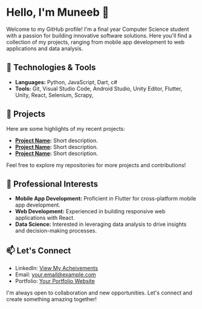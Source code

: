 # Hello, I'm Muneeb 👋

Welcome to my GitHub profile! I'm a final year Computer Science student with a passion for building innovative software solutions. Here you'll find a collection of my projects, ranging from mobile app development to web applications and data analysis.

## 🔧 Technologies & Tools

- **Languages:** Python, JavaScript, Dart, c#
- **Tools:** Git, Visual Studio Code, Android Studio, Unity Editor, Flutter, Unity, React, Selenium, Scrapy, 

## 🚀 Projects

Here are some highlights of my recent projects:

- **[Project Name](link):** Short description.
- **[Project Name](link):** Short description.
- **[Project Name](link):** Short description.

Feel free to explore my repositories for more projects and contributions!

## 💼 Professional Interests

- **Mobile App Development:** Proficient in Flutter for cross-platform mobile app development.
- **Web Development:** Experienced in building responsive web applications with React.
- **Data Science:** Interested in leveraging data analysis to drive insights and decision-making processes.

## 📫 Let's Connect

- LinkedIn: [View My Acheivements](link)
- Email: your.email@example.com
- Portfolio: [Your Portfolio Website](link)

I'm always open to collaboration and new opportunities. Let's connect and create something amazing together!
